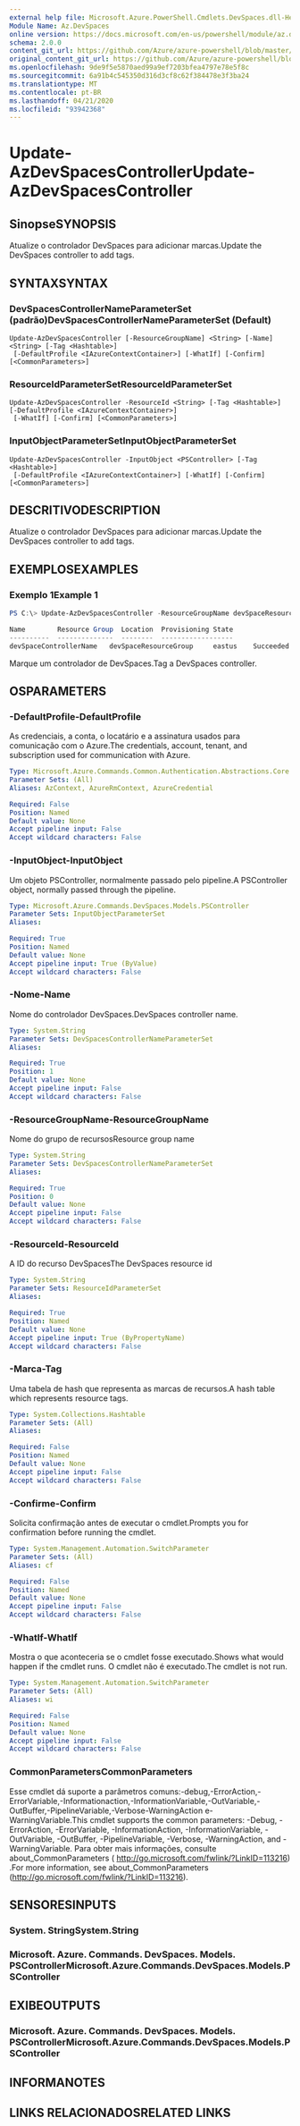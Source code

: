 ```yaml
---
external help file: Microsoft.Azure.PowerShell.Cmdlets.DevSpaces.dll-Help.xml
Module Name: Az.DevSpaces
online version: https://docs.microsoft.com/en-us/powershell/module/az.devspaces/update-azdevspacescontroller
schema: 2.0.0
content_git_url: https://github.com/Azure/azure-powershell/blob/master/src/DevSpaces/DevSpaces/help/Update-AzDevSpacesController.md
original_content_git_url: https://github.com/Azure/azure-powershell/blob/master/src/DevSpaces/DevSpaces/help/Update-AzDevSpacesController.md
ms.openlocfilehash: 9de9f5e5870aed99a9ef7203bfea4797e78e5f8c
ms.sourcegitcommit: 6a91b4c545350d316d3cf8c62f384478e3f3ba24
ms.translationtype: MT
ms.contentlocale: pt-BR
ms.lasthandoff: 04/21/2020
ms.locfileid: "93942368"
---
```

# <span data-ttu-id="e026f-101">Update-AzDevSpacesController</span><span class="sxs-lookup"><span data-stu-id="e026f-101">Update-AzDevSpacesController</span></span>

## <span data-ttu-id="e026f-102">Sinopse</span><span class="sxs-lookup"><span data-stu-id="e026f-102">SYNOPSIS</span></span>
<span data-ttu-id="e026f-103">Atualize o controlador DevSpaces para adicionar marcas.</span><span class="sxs-lookup"><span data-stu-id="e026f-103">Update the DevSpaces controller to add tags.</span></span>

## <span data-ttu-id="e026f-104">SYNTAX</span><span class="sxs-lookup"><span data-stu-id="e026f-104">SYNTAX</span></span>

### <span data-ttu-id="e026f-105">DevSpacesControllerNameParameterSet (padrão)</span><span class="sxs-lookup"><span data-stu-id="e026f-105">DevSpacesControllerNameParameterSet (Default)</span></span>
```
Update-AzDevSpacesController [-ResourceGroupName] <String> [-Name] <String> [-Tag <Hashtable>]
 [-DefaultProfile <IAzureContextContainer>] [-WhatIf] [-Confirm] [<CommonParameters>]
```

### <span data-ttu-id="e026f-106">ResourceIdParameterSet</span><span class="sxs-lookup"><span data-stu-id="e026f-106">ResourceIdParameterSet</span></span>
```
Update-AzDevSpacesController -ResourceId <String> [-Tag <Hashtable>] [-DefaultProfile <IAzureContextContainer>]
 [-WhatIf] [-Confirm] [<CommonParameters>]
```

### <span data-ttu-id="e026f-107">InputObjectParameterSet</span><span class="sxs-lookup"><span data-stu-id="e026f-107">InputObjectParameterSet</span></span>
```
Update-AzDevSpacesController -InputObject <PSController> [-Tag <Hashtable>]
 [-DefaultProfile <IAzureContextContainer>] [-WhatIf] [-Confirm] [<CommonParameters>]
```

## <span data-ttu-id="e026f-108">DESCRITIVO</span><span class="sxs-lookup"><span data-stu-id="e026f-108">DESCRIPTION</span></span>
<span data-ttu-id="e026f-109">Atualize o controlador DevSpaces para adicionar marcas.</span><span class="sxs-lookup"><span data-stu-id="e026f-109">Update the DevSpaces controller to add tags.</span></span>

## <span data-ttu-id="e026f-110">EXEMPLOS</span><span class="sxs-lookup"><span data-stu-id="e026f-110">EXAMPLES</span></span>

### <span data-ttu-id="e026f-111">Exemplo 1</span><span class="sxs-lookup"><span data-stu-id="e026f-111">Example 1</span></span>
```powershell
PS C:\> Update-AzDevSpacesController -ResourceGroupName devSpaceResourceGroup -Name devSpaceControllerName -Tag @{ tagKey="tagValue"}

Name        Resource Group  Location  Provisioning State
----------  --------------  --------  ------------------
devSpaceControllerName   devSpaceResourceGroup     eastus    Succeeded
```

<span data-ttu-id="e026f-112">Marque um controlador de DevSpaces.</span><span class="sxs-lookup"><span data-stu-id="e026f-112">Tag a DevSpaces controller.</span></span>

## <span data-ttu-id="e026f-113">OS</span><span class="sxs-lookup"><span data-stu-id="e026f-113">PARAMETERS</span></span>

### <span data-ttu-id="e026f-114">-DefaultProfile</span><span class="sxs-lookup"><span data-stu-id="e026f-114">-DefaultProfile</span></span>
<span data-ttu-id="e026f-115">As credenciais, a conta, o locatário e a assinatura usados para comunicação com o Azure.</span><span class="sxs-lookup"><span data-stu-id="e026f-115">The credentials, account, tenant, and subscription used for communication with Azure.</span></span>

```yaml
Type: Microsoft.Azure.Commands.Common.Authentication.Abstractions.Core.IAzureContextContainer
Parameter Sets: (All)
Aliases: AzContext, AzureRmContext, AzureCredential

Required: False
Position: Named
Default value: None
Accept pipeline input: False
Accept wildcard characters: False
```

### <span data-ttu-id="e026f-116">-InputObject</span><span class="sxs-lookup"><span data-stu-id="e026f-116">-InputObject</span></span>
<span data-ttu-id="e026f-117">Um objeto PSController, normalmente passado pelo pipeline.</span><span class="sxs-lookup"><span data-stu-id="e026f-117">A PSController object, normally passed through the pipeline.</span></span>

```yaml
Type: Microsoft.Azure.Commands.DevSpaces.Models.PSController
Parameter Sets: InputObjectParameterSet
Aliases:

Required: True
Position: Named
Default value: None
Accept pipeline input: True (ByValue)
Accept wildcard characters: False
```

### <span data-ttu-id="e026f-118">-Nome</span><span class="sxs-lookup"><span data-stu-id="e026f-118">-Name</span></span>
<span data-ttu-id="e026f-119">Nome do controlador DevSpaces.</span><span class="sxs-lookup"><span data-stu-id="e026f-119">DevSpaces controller name.</span></span>

```yaml
Type: System.String
Parameter Sets: DevSpacesControllerNameParameterSet
Aliases:

Required: True
Position: 1
Default value: None
Accept pipeline input: False
Accept wildcard characters: False
```

### <span data-ttu-id="e026f-120">-ResourceGroupName</span><span class="sxs-lookup"><span data-stu-id="e026f-120">-ResourceGroupName</span></span>
<span data-ttu-id="e026f-121">Nome do grupo de recursos</span><span class="sxs-lookup"><span data-stu-id="e026f-121">Resource group name</span></span>

```yaml
Type: System.String
Parameter Sets: DevSpacesControllerNameParameterSet
Aliases:

Required: True
Position: 0
Default value: None
Accept pipeline input: False
Accept wildcard characters: False
```

### <span data-ttu-id="e026f-122">-ResourceId</span><span class="sxs-lookup"><span data-stu-id="e026f-122">-ResourceId</span></span>
<span data-ttu-id="e026f-123">A ID do recurso DevSpaces</span><span class="sxs-lookup"><span data-stu-id="e026f-123">The DevSpaces resource id</span></span>

```yaml
Type: System.String
Parameter Sets: ResourceIdParameterSet
Aliases:

Required: True
Position: Named
Default value: None
Accept pipeline input: True (ByPropertyName)
Accept wildcard characters: False
```

### <span data-ttu-id="e026f-124">-Marca</span><span class="sxs-lookup"><span data-stu-id="e026f-124">-Tag</span></span>
<span data-ttu-id="e026f-125">Uma tabela de hash que representa as marcas de recursos.</span><span class="sxs-lookup"><span data-stu-id="e026f-125">A hash table which represents resource tags.</span></span>

```yaml
Type: System.Collections.Hashtable
Parameter Sets: (All)
Aliases:

Required: False
Position: Named
Default value: None
Accept pipeline input: False
Accept wildcard characters: False
```

### <span data-ttu-id="e026f-126">-Confirme</span><span class="sxs-lookup"><span data-stu-id="e026f-126">-Confirm</span></span>
<span data-ttu-id="e026f-127">Solicita confirmação antes de executar o cmdlet.</span><span class="sxs-lookup"><span data-stu-id="e026f-127">Prompts you for confirmation before running the cmdlet.</span></span>

```yaml
Type: System.Management.Automation.SwitchParameter
Parameter Sets: (All)
Aliases: cf

Required: False
Position: Named
Default value: None
Accept pipeline input: False
Accept wildcard characters: False
```

### <span data-ttu-id="e026f-128">-WhatIf</span><span class="sxs-lookup"><span data-stu-id="e026f-128">-WhatIf</span></span>
<span data-ttu-id="e026f-129">Mostra o que aconteceria se o cmdlet fosse executado.</span><span class="sxs-lookup"><span data-stu-id="e026f-129">Shows what would happen if the cmdlet runs.</span></span>
<span data-ttu-id="e026f-130">O cmdlet não é executado.</span><span class="sxs-lookup"><span data-stu-id="e026f-130">The cmdlet is not run.</span></span>

```yaml
Type: System.Management.Automation.SwitchParameter
Parameter Sets: (All)
Aliases: wi

Required: False
Position: Named
Default value: None
Accept pipeline input: False
Accept wildcard characters: False
```

### <span data-ttu-id="e026f-131">CommonParameters</span><span class="sxs-lookup"><span data-stu-id="e026f-131">CommonParameters</span></span>
<span data-ttu-id="e026f-132">Esse cmdlet dá suporte a parâmetros comuns:-debug,-ErrorAction,-ErrorVariable,-Informationaction,-InformationVariable,-OutVariable,-OutBuffer,-PipelineVariable,-Verbose-WarningAction e-WarningVariable.</span><span class="sxs-lookup"><span data-stu-id="e026f-132">This cmdlet supports the common parameters: -Debug, -ErrorAction, -ErrorVariable, -InformationAction, -InformationVariable, -OutVariable, -OutBuffer, -PipelineVariable, -Verbose, -WarningAction, and -WarningVariable.</span></span> <span data-ttu-id="e026f-133">Para obter mais informações, consulte about_CommonParameters ( http://go.microsoft.com/fwlink/?LinkID=113216) .</span><span class="sxs-lookup"><span data-stu-id="e026f-133">For more information, see about_CommonParameters (http://go.microsoft.com/fwlink/?LinkID=113216).</span></span>

## <span data-ttu-id="e026f-134">SENSORES</span><span class="sxs-lookup"><span data-stu-id="e026f-134">INPUTS</span></span>

### <span data-ttu-id="e026f-135">System. String</span><span class="sxs-lookup"><span data-stu-id="e026f-135">System.String</span></span>

### <span data-ttu-id="e026f-136">Microsoft. Azure. Commands. DevSpaces. Models. PSController</span><span class="sxs-lookup"><span data-stu-id="e026f-136">Microsoft.Azure.Commands.DevSpaces.Models.PSController</span></span>

## <span data-ttu-id="e026f-137">EXIBE</span><span class="sxs-lookup"><span data-stu-id="e026f-137">OUTPUTS</span></span>

### <span data-ttu-id="e026f-138">Microsoft. Azure. Commands. DevSpaces. Models. PSController</span><span class="sxs-lookup"><span data-stu-id="e026f-138">Microsoft.Azure.Commands.DevSpaces.Models.PSController</span></span>

## <span data-ttu-id="e026f-139">INFORMA</span><span class="sxs-lookup"><span data-stu-id="e026f-139">NOTES</span></span>

## <span data-ttu-id="e026f-140">LINKS RELACIONADOS</span><span class="sxs-lookup"><span data-stu-id="e026f-140">RELATED LINKS</span></span>
